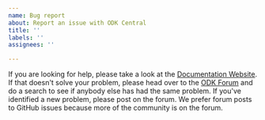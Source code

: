 ```yaml
---
name: Bug report
about: Report an issue with ODK Central
title: ''
labels: ''
assignees: ''

---
```


If you are looking for help, please take a look at the [Documentation Website](https://docs.getodk.org/central-intro/). If that doesn't solve your problem, please head over to the [ODK Forum](https://forum.getodk.org) and do a search to see if anybody else has had the same problem. If you've identified a new problem, please post on the forum. We prefer forum posts to GitHub issues because more of the community is on the forum.
